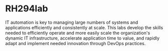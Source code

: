 # RH294lab
IT automation is key to managing large numbers of systems and applications efficiently and consistently at scale. This labs develop the skills needed to efficiently operate and more easily scale the organization's dynamic IT infrastructure, accelerate application time to value, and rapidly adapt and implement needed innovation through DevOps practices.
